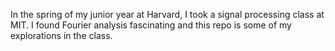 In the spring of my junior year at Harvard, I took a signal processing class at MIT. I found Fourier analysis fascinating and this repo is some of my explorations in the class. 
